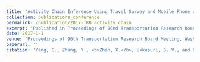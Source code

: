 ```yaml
---
title: "Activity Chain Inference Using Travel Survey and Mobile Phone data"
collection: publications_conference
permalink: /publication/2017-TRB_activity_chain
excerpt: "Published in Proceedings of 96nd Transportation Research Board Meeting, 2017. "
date: 2017-1-1
venue: 'Proceedings of 96th Transportation Research Board Meeting, Washington D.C., January 2017'
paperurl: ''
citation: 'Yang, C., Zhang, Y., <b>Zhan, X.</b>, Ukkusuri, S. V., and Qiu, W. Activity Chain Inference Using Travel Survey and Mobile Phone data. In <i>Proceedings of Transportation Research Board Meeting</i>, Washington D.C., January 2017.'
---
```



